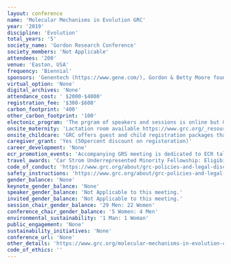 ```yaml
---
layout: conference 
name: 'Molecular Mechanisms in Evolution GRC'
year: '2019'
discipline: 'Evolution'
total_years: '5'
society_name: 'Gordon Research Conference'
society_members: 'Not Applicable'
attendees: '200'
venue: 'Easton, USA'
frequency: 'Biennial'
sponsors: 'Genentech (https://www.gene.com/), Gordon & Betty Moore foundation (https://www.moore.org/), Journal of Molecular Evolution (https://link.springer.com/journal/239), Elsevier (https://www.elsevier.com/), Ginkgo bioworks (https://www.ginkgobioworks.com/)'
virtual_option: 'None'
digital_archives: 'None'
attendance_cost: ' $2000-$4000'
registration_fee: '$300-$600'
carbon_footprint: '400'
other_carbon_footprint: '100'
electonic_program: 'The prgram of speakers and sessions is online but Gordon research conferences refrain from making the book of abstracts available online.'
onsite_maternity: 'Lactation room available https://www.grc.org/_resources/common/userfiles/file/ChildcareandGuestGuide-StonehillCollege.pdf'
onsite_childcare: 'GRC offers guest and child registration packages that allow guests to share your accommodations and join you at meals. Children under 4-years-old are free of charge and children ages 4-12 receive a 50percent discount.'
caregiver_grant: 'Yes (50percent discount on registeration)'
career_development: 'None'
ecr_promotion_events: 'Accompanying GRS meeting is dedicated to ECR talks only. '
travel_awards: 'Car Strom Underrepresented Minority Fellowship: Eligibility: must be: Graduate student, postdoc, faculty or research scientist, Hispanic or Latino, American Indian or Alaska Native, Black or African American, Native Hawaiian or Other Pacific Islander, U.S. Citizen or permanent resident with a Green Card, Currently working at a U.S. institution Is attending a GRC for the first time.'
code_of_conduct: 'https://www.grc.org/about/grc-policies-and-legal-disclaimers/'
safety_instructions: 'https://www.grc.org/about/grc-policies-and-legal-disclaimers/'
gender_balance: 'None'
keynote_gender_balance: 'None'
speaker_gender_balance: 'Not Applicable to this meeting.'
invited_gender_balance: 'Not Applicable to this meeting.'
session_chair_gender_balance: '29 Men: 22 Women'
conference_chair_gender_balance: '5 Women: 4 Men'
environmental_sustainability: '1 Man: 1 Woman'
public_engagement: 'None'
sustainability_initiatives: 'None'
conference_url: 'None'
other_details: 'https://www.grc.org/molecular-mechanisms-in-evolution-conference/2019/'
code_of_ethics: ''
---
```

